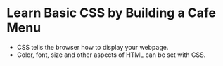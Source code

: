 # Learn Basic CSS by Building a Cafe Menu

- CSS tells the browser how to display your webpage.
- Color, font, size and other aspects of HTML can be set with CSS.
